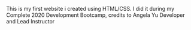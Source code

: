 This is my first website i created using HTML/CSS.
I did it during my Complete 2020 Development Bootcamp, credits to Angela Yu
Developer and Lead Instructor
